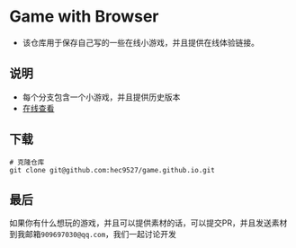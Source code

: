 # Game with Browser

- 该仓库用于保存自己写的一些在线小游戏，并且提供在线体验链接。

## 说明

- 每个分支包含一个小游戏，并且提供历史版本
- [在线查看](https://hec9527.github.io/game.github.io/ "加载可能会比较慢，适网络情况而定")

## 下载

```shell
# 克隆仓库
git clone git@github.com:hec9527/game.github.io.git
```

## 最后

如果你有什么想玩的游戏，并且可以提供素材的话，可以提交PR，并且发送素材到我邮箱`909697030@qq.com`，我们一起讨论开发
